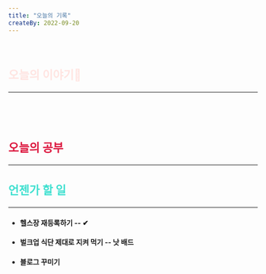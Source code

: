 ```yaml
---
title: "오늘의 기록"
createBy: 2022-09-20
---
```



<br>

<h2 style="font-size:23px; color:#ffe4e1 ">오늘의 이야기🧧</h2>

--- 

<h6  style="font-size:16.3px;  ">

</h6>
<br>
<h6  style="font-size:16.3px;  ">

</h6>
<h2 style="font-size:23px; color:#dc143c ">오늘의 공부</h2>

---

#### 
#### 
#### 



<h2 style="font-size:23px; color:#40e0d0">언젠가 할 일</h2>

---
- #### 헬스장 재등록하기 -- ✔
- #### 벌크업 식단 제대로 지켜 먹기 -- 낫 배드
- #### 블로그 꾸미기

